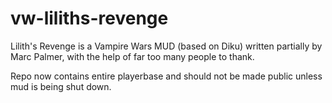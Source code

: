 # vw-liliths-revenge
Lilith's Revenge is a Vampire Wars MUD (based on Diku) written partially by Marc Palmer, with the help of far too many people to thank.

Repo now contains entire playerbase and should not be made public unless mud is being shut down.
